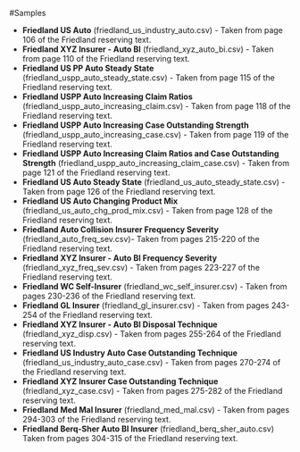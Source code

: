 #Samples

- **Friedland US Auto** (friedland_us_industry_auto.csv) - Taken from page 106 of the Friedland reserving text.
- **Friedland XYZ Insurer - Auto BI** (friedland_xyz_auto_bi.csv) - Taken from page 110 of the Friedland reserving text.
- **Friedland US PP Auto Steady State** (friedland_uspp_auto_steady_state.csv) - Taken from page 115 of the Friedland reserving text.
- **Friedland USPP Auto Increasing Claim Ratios** (friedland_uspp_auto_increasing_claim.csv) - Taken from page 118 of the Friedland reserving text.
- **Friedland USPP Auto Increasing Case Outstanding Strength** (friedland_uspp_auto_increasing_case.csv) - Taken from page 119 of the Friedland reserving text.
- **Friedland USPP Auto Increasing Claim Ratios and Case Outstanding Strength** (friedland_uspp_auto_increasing_claim_case.csv) - Taken from page 121 of the Friedland reserving text.
- **Friedland US Auto Steady State** (friedland_us_auto_steady_state.csv) - Taken from page 126 of the Friedland reserving text.
- **Friedland US Auto Changing Product Mix** (friedland_us_auto_chg_prod_mix.csv) - Taken from page 128 of the Friedland reserving text.
- **Friedland Auto Collision Insurer Frequency Severity** (friedland_auto_freq_sev.csv)- Taken from pages 215-220 of the Friedland reserving text.
- **Friedland XYZ Insurer - Auto BI Frequency Severity** (friedland_xyz_freq_sev.csv) - Taken from pages 223-227 of the Friedland reserving text.
- **Friedland WC Self-Insurer** (friedland_wc_self_insurer.csv) - Taken from pages 230-236 of the Friedland reserving text.
- **Friedland GL Insurer** (friedland_gl_insurer.csv) - Taken from pages 243-254 of the Friedland reserving text.
- **Friedland XYZ Insurer - Auto BI Disposal Technique** (friedland_xyz_disp.csv) - Taken from pages 255-264 of the Friedland reserving text.
- **Friedland US Industry Auto Case Outstanding Technique** (friedland_us_industry_auto_case.csv) - Taken from pages 270-274 of the Friedland reserving text.
- **Friedland XYZ Insurer Case Outstanding Technique** (friedland_xyz_case.csv) - Taken from pages 275-282 of the Friedland reserving text.
- **Friedland Med Mal Insurer** (friedland_med_mal.csv) - Taken from pages 294-303 of the Friedland reserving text.
- **Friedland Berq-Sher Auto BI Insurer** (friedland_berq_sher_auto.csv) Taken from pages 304-315 of the Friedland reserving text.